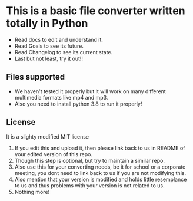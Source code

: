 # This is a basic file converter written totally in Python

* Read docs to edit and understand it.
* Read Goals to see its future.
* Read Changelog to see its current state.
* Last but not least, try it out!!

## Files supported

* We haven't tested it properly but it will work on many different multimedia formats like mp4 and mp3.
* Also you need to install python 3.8 to run it properly!

## License

It is a slighty modified MIT license

1. If you edit this and upload it, then please link back to us in README of your edited version of this repo.
2. Though this step is optional, but try to maintain a similar repo.
3. Also use this for your converting needs, be it for school or a corporate meeting, you dont need to link back to us if you are not modifying this.
4. Also mention that your version is modified and holds little resemplance to us and thus problems with your version is not related to us.
5. Nothing more!
